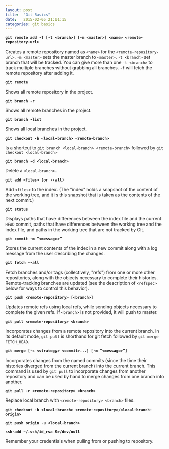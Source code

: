 ```yaml
---
layout: post
title:  "Git Basics"
date:   2015-02-05 21:01:15
categories: git basics
---
```


**`git remote add -f [-t <branch>] [-m <master>] <name> <remote-repository-url>`**

Creates a remote repository named as `<name>` for the `<remote-repository-url>`.
`-m <master>` sets the master branch to `<master>`.
`-t <branch>` set branch that will be tracked. You can give more than one `-t <branch>` to track multiple branches without grabbing all branches.
`-f` will fetch the remote repository after adding it.

**`git remote `**

Shows all remote repository in the project.

**`git branch -r`**

Shows all remote branches in the project.

**`git branch -list`**

Shows all local branches in the project.

**`git checkout -b <local-branch> <remote-branch>`**

Is a shortcut to `git branch <local-branch> <remote-branch>` followed by `git checkout <local-branch>`


**`git branch -d <local-branch>`**

Delete a `<local-branch>`.

**`git add <files> (or --all)`**

Add `<files>` to the index.
(The "index" holds a snapshot of the content of the working tree, and it is this snapshot that is taken as the contents of the next commit.)

**`git status`**

Displays paths that have differences between the index file and the current `HEAD` commit, paths that have differences between the working tree and the index file, and paths in the working tree that are not tracked by Git.

**`git commit -m “<message>”`**

Stores the current contents of the index in a new commit along with a log message from the user describing the changes.

**`git fetch --all`**

Fetch branches and/or tags (collectively, "refs") from one or more other repositories, along with the objects necessary to complete their histories. Remote-tracking branches are updated (see the description of `<refspec>` below for ways to control this behavior).

**`git push <remote-repository> [<branch>]`**

Updates remote refs using local refs, while sending objects necessary to complete the given refs.
If `<branch>` is not provided, it will push to master.

**`git pull <remote-repository> <branch>`**

Incorporates changes from a remote repository into the current branch. In its default mode, `git pull` is shorthand for git fetch followed by `git merge FETCH_HEAD`.

**`git merge [-s <strategy> <commit>...] [-m “<message>”]`**

Incorporates changes from the named commits (since the time their histories diverged from the current branch) into the current branch. This command is used by `git pull` to incorporate changes from another repository and can be used by hand to merge changes from one branch into another.

**`git pull -r <remote-repository> <branch>`**

Replace local branch with `<remote-repository> <branch>` files.

**`git checkout -b <local-branch> <remote-repository>/<local-branch-origin>`**

**`git push origin -u <local-branch>`**

**`ssh-add ~/.ssh/id_rsa &>/dev/null`**

Remember your credentials when pulling from or pushing to repository.
